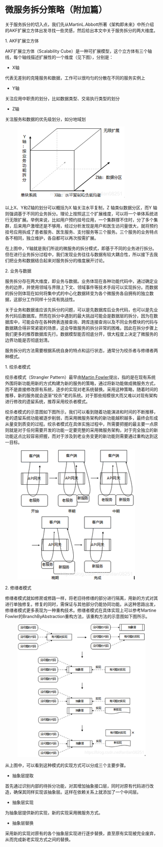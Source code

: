 # 微服务拆分策略（附加篇）

关于服务拆分的切入点，我们先从MartinL.Abbott所著《架构即未来》中所介绍的AKF扩展立方体出发寻找一些灵感，然后给出本文中关于服务拆分的两大维度。

1\. AKF扩展立方体

AKF扩展立方体（Scalability Cube）是一种可扩展模型，这个立方体有三个轴线，每个轴线描述扩展性的一个维度（见下图），分别是：

* X轴

代表无差别的克隆服务和数据，工作可以很均匀的分散在不同的服务实例上

* Y轴

关注应用中职责的划分，比如数据类型、交易执行类型的划分

* Z轴

关注服务和数据的优先级划分，如分地域划

<figure><img src="../.gitbook/assets/image (27).png" alt=""><figcaption></figcaption></figure>

以上X、Y和Z轴的划分可以概括为X 轴关注水平复制，Z 轴类似数据分区，而Y 轴则强调基于不同的业务拆分。理论上按照这三个扩展维度，可以将一个单体系统进行无限扩展。举例来说，比如用户预约挂号应用，一个集群撑不住时，分了多个集群，后来用户激增还是不够用，经过分析发现是用户和医生访问量很大，就将预约挂号应用拆成了患者服务、医生服务、支付服务等三个服务。三个服务的业务特点各不相同，独立维护，各自都可以再次按需扩展。

在上图中，Y轴就是我们所说的微服务的拆分模式，即基于不同的业务进行拆分。但在进行业务拆分过程中，我们发现业务往往与数据有较大耦合性，所以接下去我们把业务和数据结合起来对服务拆分的维度展开讨论。

2\. 业务与数据

服务拆分存在两大维度，即业务与数据。业务体现在各种功能代码中，通过确定业务的边界，并使用领域与界限上下文、领域事件等技术手段可以实现拆分。而数据的拆分则体现在如何将集中式的中心化数据转变为各个微服务各自拥有的独立数据，这部分工作同样十分具有挑战性。

关于业务和数据谁应该先拆分的问题，可以是先数据库后业务代码，也可以是先业务代码后数据库。然而在拆分中遇到的最大挑战可能会是数据层的拆分，因为在数据库中，可能会存在各种跨表连接查询、跨库连接查询以及不同业务模块的代码与数据耦合得非常紧密的场景，这会导致服务的拆分非常的困难。因此在拆分步骤上我们更多的推荐数据库先行。数据模型能否彻底分开，很大程度上决定了微服务的边界功能是否彻底划清。

服务拆分的方法需要根据系统自身的特点和运行状态，通常分为绞杀者与修缮者两种模式。

1\. 绞杀者模式

绞杀者模式（Strangler Pattern）最早由[Martin Fowler](https://www.martinfowler.com/)提出，指的是在现有系统外围将新功能用新的方式构建为新的服务的策略，通过将新功能做成微服务方式，而不是直接修改原有系统，逐步的实现对老系统替换。采用这种策略，随着时间的推移，新的服务就会逐渐“绞杀”老的系统。对于那些规模很大而又难以对现有架构进行修改的遗留系统，推荐采用绞杀者模式。

绞杀者模式的示意图如下图所示，我们可以看到随着功能演进和时间的不断推移，老的遗留系统功能被逐步削弱，而采用微服务架构的新功能越积越多，最终会形成从量变到质变的过程。绞杀者模式在具体实施过程中，所需要把握的最主要一点原则就是对于任何需要开发的功能一定要完整的采用微服务架构，对于完全独立的新功能这点比较容易把握，而对于涉及到老业务变更的新功能则需要通过重构达到这一目标。

<figure><img src="../.gitbook/assets/image (47).png" alt=""><figcaption></figcaption></figure>

2\. 修缮者模式

修缮者模式就如修房或修路一样，将老旧待修缮的部分进行隔离，用新的方式对其进行单独修复。修复的同时，需保证与其他部分仍能协同功能。从这种思路出发，修缮者模式更多表现为一种重构技术。修缮者模式在具体实现上可以参考Martine Fowler的BranchByAbstraction重构方法，该重构方法的示意图如下图所示。

<figure><img src="../.gitbook/assets/image (31).png" alt=""><figcaption></figcaption></figure>

从上图中，可以看到这种模式的实现方式可以分成三个主要步骤。

* 抽象层提取

首先通过识别内部的待拆分功能，对其增加抽象接口层，同时对原有代码进行改造，确保其同样实现该抽象层。这样在依赖关系上就添加了一个中间层。

* 抽象层实现

为抽象层提供新的实现，新的实现采用微服务方式。

* 抽象层替换

采用新的实现对原有的各个抽象层实现进行逐步替换，直至原有实现被完全废弃，从而完成新老实现方式之间的替换。
